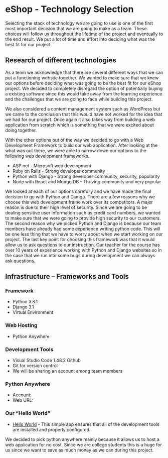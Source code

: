 # eShop - Technology Selection

Selecting the stack of technology we are going to use is one of the first most important decision that we are going to make as a team. These choices will follow us throughout the lifetime of the project and eventually to the end result. We put a lot of time and effort into deciding what was the best fit for our project. 
## Research of different technologies

As a team we acknowledge that there are several different ways that we can put a functioning website together. We wanted to make sure that we knew our options before deciding what was going to be the best fit for our eShop project. 
We decided to completely disregard the option of potentially buying a existing software since this would take away from the learning experience and the challenges that we are going to face while building this project.

We also considered a content management system such as WordPress but we came to the conclusion that this would have not worked for the idea that we had for our project. Once again it also takes way from building a web application from scratch which is something that we were excited about doing together.

With the other options out of the way we decided to go with a Web Development Framework to build our web application. After looking at the what was out there, we were able to narrow down our options to the following web development frameworks.
*	ASP.net - Microsoft web development
*	Ruby on Rails - Strong developer community
*	Python with Django - Strong developer community, security, popularity
*	Node with React and Mongo DB - Thriving community and very popular

We looked at each of our options carefully and we have made the final decision to go with Python and Django. There are a few reasons why we choose this web development frame work over its competitors. A major reason is due to their high level of security. Since we are going to be dealing sensitive user information such as credit card numbers, we wanted to make sure that we were going to provide high security to our customers. The second reason why we picked Python and Django is because our team members have already had some experience writing python code. This will be one less thing that we have to worry about when we start working on our project. The last key point for choosing this framework was that it would allow us to ask questions to our instruction. Our teacher for the course has over 10 years of experience working with Python and Django websites so in the case that we run into some bugs during development we can always ask questions. 

## Infrastructure – Frameworks and Tools
### Framework
*	Python 3.8.1
*	Django 3.1
*	Virtual Environment

### Web Hosting
*	Python Anywhere

### Development Tools
*	Visual Studio Code 1.48.2
Github
*	Git for version control
*	We will be sharing an account among team members

### Python Anywhere
*	Account:
*	Web URL:

### Our “Hello World” 
* [Hello World](../master/Hello%20World!.PNG) - This simple app ensures that all of the development 
tools are installed and properly configured.

We decided to pick python anywhere mainly because it allows us to host a web application for no cost. Since we are college students this is a huge for us since we want to save as much money as we can during this project. 
